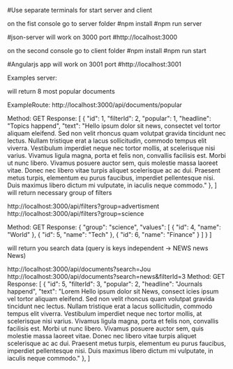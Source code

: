 #Use separate terminals for start server and client

on the fist console go to server folder
#npm install
#npm run server

#json-server will work on 3000 port
#http://localhost:3000

on the second console go to client folder
#npm install
#npm run start

#Angularjs app will work on 3001 port
#http://localhost:3001


Examples
server:

will return 8 most popular documents

ExampleRoute: http://localhost:3000/api/documents/popular

Method: GET
Response: [
{
      "id": 1,
      "filterId": 2,
      "popular": 1,
      "headline": "Topics happend",
      "text": "Hello ipsum dolor sit news, consectet vel tortor aliquam eleifend. Sed non velit rhoncus quam volutpat gravida tincidunt nec lectus. Nullam tristique erat a lacus sollicitudin, commodo tempus elit viverra. Vestibulum imperdiet neque nec tortor mollis, at scelerisque nisi varius. Vivamus ligula magna, porta et felis non, convallis facilisis est. Morbi ut nunc libero. Vivamus posuere auctor sem, quis molestie massa laoreet vitae. Donec nec libero vitae turpis aliquet scelerisque ac ac dui. Praesent metus turpis, elementum eu purus faucibus, imperdiet pellentesque nisi. Duis maximus libero dictum mi vulputate, in iaculis neque commodo."
    },
]
will return necessary group of filters

http://localhost:3000/api/filters?group=advertisment
http://localhost:3000/api/filters?group=science

Method: GET
Response:
  {
    "group": "science",
    "values": [
      {
        "id": 4,
        "name": "World"
      },
      {
        "id": 5,
        "name": "Tech"
      },
      {
        "id": 6,
        "name": "Finance"
      }
    ]
  }
]

will return you search data (query is keys independent -> NEWS news News)

http://localhost:3000/api/documents?search=Jou
http://localhost:3000/api/documents?search=news&filterId=3
Method: GET
Response: [
{
    "id": 5,
    "filterId": 3,
    "popular": 2,
    "headline": "Journals happend",
    "text": "Lorem Hello ipsum dolor sit News, consect icies ipsum vel tortor aliquam eleifend. Sed non velit rhoncus quam volutpat gravida tincidunt nec lectus. Nullam tristique erat a lacus sollicitudin, commodo tempus elit viverra. Vestibulum imperdiet neque nec tortor mollis, at scelerisque nisi varius. Vivamus ligula magna, porta et felis non, convallis facilisis est. Morbi ut nunc libero. Vivamus posuere auctor sem, quis molestie massa laoreet vitae. Donec nec libero vitae turpis aliquet scelerisque ac ac dui. Praesent metus turpis, elementum eu purus faucibus, imperdiet pellentesque nisi. Duis maximus libero dictum mi vulputate, in iaculis neque commodo."
  },
    ]
